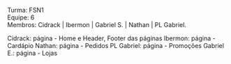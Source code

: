 Turma: FSN1
<br>
Equipe: 6
<br>
Membros: Cidrack | Ibermon | Gabriel S. | Nathan | PL Gabriel.
<br>

Cidrack: página - Home e Header, Footer das páginas
Ibermon: página - Cardápio
Nathan: página - Pedidos
PL Gabriel: página - Promoções
Gabriel E.: página - Lojas
